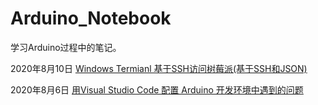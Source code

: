 # Arduino_Notebook
学习Arduino过程中的笔记。

2020年8月10日 [Windows Termianl 基于SSH访问树莓派(基于SSH和JSON)](https://github.com/Raspberryr/Arduino_Notebook/blob/master/Windows%20Termianl%20%E5%9F%BA%E4%BA%8ESSH%E8%AE%BF%E9%97%AE%E6%A0%91%E8%8E%93%E6%B4%BE%EF%BC%88SSH%E9%85%8D%E7%BD%AE%E4%B8%8EJSON%E5%9F%BA%E6%9C%AC%E8%AF%AD%E6%B3%95.md)

2020年8月6日 [用Visual Studio Code 配置 Arduino 开发环境中遇到的问题](https://github.com/Raspberryr/Arduino_Notebook/blob/master/VScode%E9%85%8D%E7%BD%AEArduino%E5%BC%80%E5%8F%91%E7%8E%AF%E5%A2%83%E4%B8%AD%E5%87%BA%E7%8E%B0%E7%9A%84%E9%97%AE%E9%A2%98.md)

